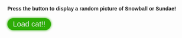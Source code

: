 <head>
<meta name="viewport" content="width=device-width, initial-scale=1.0">
<link rel="stylesheet" href="style.css">
<style>
body {
  background-image: url('pictures/nightsky.jpg');
  font-family: Arial, Helvetica, sans-serif;
  background-repeat: no-repeat;
  background-attachment: fixed; 
  background-size: cover;

}

img {
    transition:transform 0.25s ease;
 border: 5px solid white;
width:20%;
  display: block;
  margin-left: auto;
  margin-right: auto;
  margin-bottom:175px ;
}

img:hover {
    -webkit-transform:scale(3); /* or some other value */
    transform:scale(3);
}
.button_blink {
        background-color: #1c87c9;
        -webkit-border-radius: 60px;
        border-radius: 60px;
        border: yellow;
        color: #eeeeee;
        cursor: pointer;
        display: inline-block;
        font-family: sans-serif;
        font-size: 20px;
        padding: 5px 15px;
        text-align: center;
        text-decoration: none;
      }
      @keyframes glowing {
        0% {
          background-color: #2ba805;
          box-shadow: 0 0 5px #2ba805;
        }
        50% {
          background-color: #49e819;
          box-shadow: 0 0 20px #49e819;
        }
        100% {
          background-color: #2ba805;
          box-shadow: 0 0 5px #2ba805;
        }
      }
      .button_blink {
        animation: glowing 1300ms infinite;
      }
</style>
<title>Display cat</title>
</head>


<body>
<div class="header" id="myHeader">
<h4> Press the button to display a random picture of Snowball or Sundae! </h4>
<button type="submit" class="button_blink" onclick="displayRandomImages();">Load cat!!</button>
</div>
<script src="script.js"></script>
</body>

 

